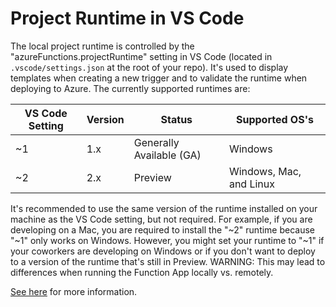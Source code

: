 # Project Runtime in VS Code

The local project runtime is controlled by the "azureFunctions.projectRuntime" setting in VS Code (located in `.vscode/settings.json` at the root of your repo). It's used to display templates when creating a new trigger and to validate the runtime when deploying to Azure. The currently supported runtimes are:

|VS Code Setting|Version|Status|Supported OS's|
|---|---|---|---|
|~1|1.x|Generally Available (GA)|Windows|
|~2|2.x|Preview|Windows, Mac, and Linux|

It's recommended to use the same version of the runtime installed on your machine as the VS Code setting, but not required. For example, if you are developing on a Mac, you are required to install the "~2" runtime because "~1" only works on Windows. However, you might set your runtime to "~1" if your coworkers are developing on Windows or if you don't want to deploy to a version of the runtime that's still in Preview. WARNING: This may lead to differences when running the Function App locally vs. remotely.

[See here](https://docs.microsoft.com/azure/azure-functions/functions-versions) for more information.
